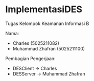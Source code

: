 # ImplementasiDES
Tugas Kelompok Keamanan Informasi B

Nama:
- Charles (5025211082)
- Muhammad Zhafran (5025211100)

Pembagian Pengerjaan:
- DESClient -> Charles
- DESServer -> Muhammad Zhafran
